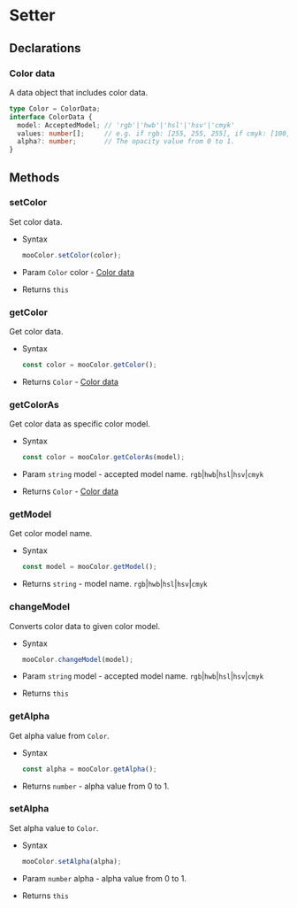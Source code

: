 # Setter

## Declarations

### Color data

A data object that includes color data.

``` ts
type Color = ColorData;
interface ColorData {
  model: AcceptedModel; // 'rgb'|'hwb'|'hsl'|'hsv'|'cmyk'
  values: number[];     // e.g. if rgb: [255, 255, 255], if cmyk: [100, 100, 0, 100]
  alpha?: number;       // The opacity value from 0 to 1.
}
```

## Methods

### setColor

Set color data.

- Syntax

  ``` js
  mooColor.setColor(color);
  ```

- Param `Color` color - [Color data](#color-data)
- Returns `this`

### getColor

Get color data.

- Syntax

  ``` js
  const color = mooColor.getColor();
  ```

- Returns `Color` - [Color data](#color-data)

### getColorAs

Get color data as specific color model.

- Syntax

  ``` js
  const color = mooColor.getColorAs(model);
  ```

- Param `string` model - accepted model name. `rgb`|`hwb`|`hsl`|`hsv`|`cmyk`
- Returns `Color` - [Color data](#color-data)

### getModel

Get color model name.

- Syntax

  ``` js
  const model = mooColor.getModel();
  ```

- Returns `string` - model name. `rgb`|`hwb`|`hsl`|`hsv`|`cmyk`

### changeModel

Converts color data to given color model.

- Syntax

  ``` js
  mooColor.changeModel(model);
  ```

- Param `string` model - accepted model name. `rgb`|`hwb`|`hsl`|`hsv`|`cmyk`
- Returns `this`

### getAlpha

Get alpha value from `Color`.

- Syntax

  ``` js
  const alpha = mooColor.getAlpha();
  ```

- Returns `number` - alpha value from 0 to 1.

### setAlpha

Set alpha value to `Color`.

- Syntax

  ``` js
  mooColor.setAlpha(alpha);
  ```

- Param `number` alpha - alpha value from 0 to 1.
- Returns `this`
